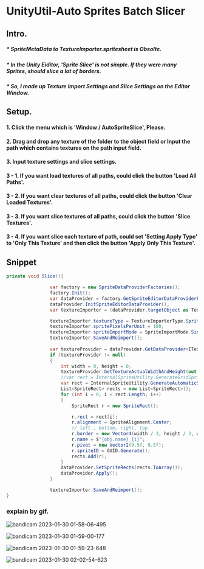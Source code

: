 # UnityUtil-Auto Sprites Batch Slicer

## Intro.

##### * <b>SpriteMetaData</b> to TextureImporter.spritesheet is <b>Obsolte</b>.
##### * In the Unity Eiditor, 'Sprite Slice' is not simple. If they were many Sprites, should slice a lot of borders.
##### * So, I made up Texture Import Settings and Slice Settings on the Editor Window.

## Setup.

#### 1. Click the menu which is 'Window / AutoSpriteSlice', Please.
#### 2. Drag and drop any texture of the folder to the object field or Input the path which contains textures on the path input field.
#### 3. Input texture settings and slice settings.
#### 3 - 1. If you want load textures of all paths, could click the button 'Load All Paths'.
#### 3 - 2. If you want clear textures of all paths, could click the button 'Clear Loaded Textures'.
#### 3 - 3. If you want slice textures of all paths, could click the button 'Slice Textures'.
#### 3 - 4. If you want slice each texture of path, could set 'Setting Apply Type' to 'Only This Texture' and then click the button 'Apply Only This Texture'.

## Snippet

```C#
private void Slice(){

                var factory = new SpriteDataProviderFactories();
                factory.Init();
                var dataProvider = factory.GetSpriteEditorDataProviderFromObject(obj);
                dataProvider.InitSpriteEditorDataProvider();
                var textureImporter = (dataProvider.targetObject as TextureImporter);

                textureImporter.textureType = TextureImporterType.Sprite;
                textureImporter.spritePixelsPerUnit = 100;
                textureImporter.spriteImportMode = SpriteImportMode.Single;
                textureImporter.SaveAndReimport();
                
                var textureProvider = dataProvider.GetDataProvider<ITextureDataProvider>();
                if (textureProvider != null)
                {
                    int width = 0, height = 0;
                    textureProvider.GetTextureActualWidthAndHeight(out width, out height);
                    //var rect = InternalSpriteUtility.GenerateGridSpriteRectangles(obj as Texture2D, Vector2.zero, new Vector2(64,64), Vector2.zero, true); 
                    var rect = InternalSpriteUtility.GenerateAutomaticSpriteRectangles(obj as Texture2D, width,0);
                    List<SpriteRect> rects = new List<SpriteRect>();
                    for (int i = 0; i < rect.Length; i++)
                    {
                        SpriteRect r = new SpriteRect();

                        r.rect = rect[i];
                        r.alignment = SpriteAlignment.Center;
                        // left , bottom, right, top
                        r.border = new Vector4(width / 3, height / 3, width / 3,height / 3);
                        r.name = $"{obj.name}_{i}";
                        r.pivot = new Vector2(0.5f, 0.5f);
                        r.spriteID = GUID.Generate();
                        rects.Add(r);
                    }
                    dataProvider.SetSpriteRects(rects.ToArray());
                    dataProvider.Apply();
                }

                textureImporter.SaveAndReimport();
}
```

### explain by gif.

![bandicam 2023-01-30 01-58-06-495](https://user-images.githubusercontent.com/123732566/215343356-08556903-6e4d-49d4-9126-b077ddf28093.gif)

![bandicam 2023-01-30 01-59-00-177](https://user-images.githubusercontent.com/123732566/215343466-f37ea38a-ae89-421c-a019-82c2d2ec1c93.gif)

![bandicam 2023-01-30 01-59-23-648](https://user-images.githubusercontent.com/123732566/215343406-38e340ad-bed0-4261-892c-cc90f3b9f63f.gif)

![bandicam 2023-01-30 02-02-54-623](https://user-images.githubusercontent.com/123732566/215343533-df5daa11-7f07-4c3d-b329-7b28ef533414.gif)

